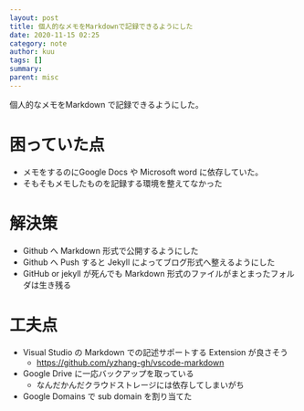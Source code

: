 ```yaml
---
layout: post
title: 個人的なメモをMarkdownで記録できるようにした
date: 2020-11-15 02:25
category: note
author: kuu
tags: []
summary: 
parent: misc
---
```


個人的なメモをMarkdown で記録できるようにした。

# 困っていた点
- メモをするのにGoogle Docs や Microsoft word に依存していた。
- そもそもメモしたものを記録する環境を整えてなかった

# 解決策
- Github へ Markdown 形式で公開するようにした
- Github へ Push すると Jekyll によってブログ形式へ整えるようにした
- GitHub or jekyll が死んでも Markdown 形式のファイルがまとまったフォルダは生き残る


# 工夫点
- Visual Studio の Markdown での記述サポートする Extension が良さそう
  - https://github.com/yzhang-gh/vscode-markdown
- Google Drive に一応バックアップを取っている
  - なんだかんだクラウドストレージには依存してしまいがち
- Google Domains で sub domain を割り当てた
